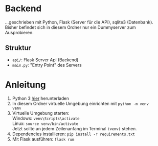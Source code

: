 
# Backend
...geschrieben mit Python, Flask (Server für die API), sqlite3 (Datenbank). Bisher befindet sich in diesem Ordner nur ein Dummyserver zum Ausprobieren.

## Struktur
- `api/`: Flask Server Api (Backend)
- `main.py`: "Entry Point" des Servers

# Anleitung

1. Python 3 [hier](https://www.python.org/downloads/) herunterladen
2. In diesem Ordner virtuelle Umgebung einrichten mit `python -m venv venv`
3. Virtuelle Umgebung starten:  
Windows: `venv\Scripts\activate`  
Linux: `source venv/bin/activate`  
Jetzt sollte an jedem Zeilenanfang im Terminal `(venv)` stehen.
4. Dependencies installieren: `pip install -r requirements.txt`
5. Mit Flask ausführen: `flask run`

